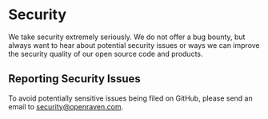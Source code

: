 # Security

We take security extremely seriously. We do not offer a bug bounty, but always want to hear about potential security issues or ways we can improve the security quality of our open source code and products.

## Reporting Security Issues
To avoid potentially sensitive issues being filed on GitHub, please send an email to [security@openraven.com](mailto:security@openraven.com).